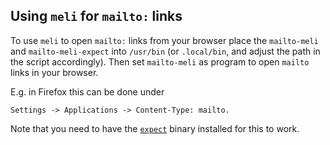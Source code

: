 <!-- SPDX-License-Identifier: EUPL-1.2 OR GPL-3.0-or-later -->
## Using `meli` for `mailto:` links

To use `meli` to open `mailto:` links from your browser place the `mailto-meli` and `mailto-meli-expect` into `/usr/bin`
(or `.local/bin`, and adjust the path in the script accordingly). Then set `mailto-meli` as program to open `mailto` links
in your browser.

E.g. in Firefox this can be done under

```text
Settings -> Applications -> Content-Type: mailto.
```

Note that you need to have the [`expect`](https://en.wikipedia.org/wiki/Expect) binary installed for this to work.

